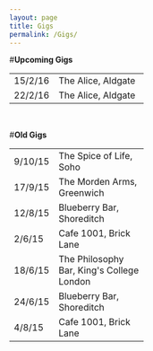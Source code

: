 ```yaml
---
layout: page
title: Gigs
permalink: /Gigs/
---
```


<!-- line break -->

#**Upcoming Gigs**

<!-- These tables have no borders. -->
<!-- The table is written one row at a time. -->
<!-- I have specified the column widths s.t. both tables line up. -->
<table style="width:100%">
  <col width="80">
  <col width="160">
  <tr>
    <td>15/2/16</td>
    <td>The Alice, Aldgate</td> 
  </tr>
  <tr>
    <td>22/2/16</td>
    <td>The Alice, Aldgate</td> 
  </tr>
</table> 

<br>

#**Old Gigs**


<table style="width:100%">
  <col width="80">
  <col width="160">
  <tr>
    <td>9/10/15</td>
    <td>The Spice of Life, Soho</td> 
  </tr>
  <tr>
    <td>17/9/15</td>
    <td>The Morden Arms, Greenwich</td> 
  </tr>
  <tr>
    <td>12/8/15</td>
    <td>Blueberry Bar, Shoreditch</td> 
  </tr>
  <tr>
    <td>2/6/15</td>
    <td>Cafe 1001, Brick Lane</td> 
  </tr>
  <tr>
    <td>18/6/15</td>
    <td>The Philosophy Bar, King's College London</td> 
  </tr>
  <tr>
    <td>24/6/15</td>
    <td>Blueberry Bar, Shoreditch</td> 
  </tr>
  <tr>
    <td>4/8/15</td>
    <td>Cafe 1001, Brick Lane</td> 
  </tr>
</table>
